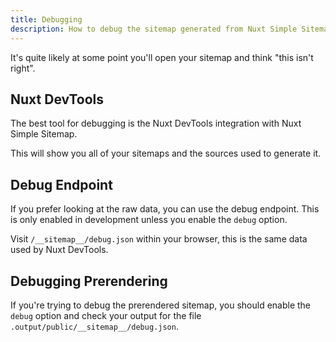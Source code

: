 ```yaml
---
title: Debugging
description: How to debug the sitemap generated from Nuxt Simple Sitemap.
---
```


It's quite likely at some point you'll open your sitemap and think "this isn't right".

## Nuxt DevTools

The best tool for debugging is the Nuxt DevTools integration with Nuxt Simple Sitemap.

This will show you all of your sitemaps and the sources used to generate it.

## Debug Endpoint

If you prefer looking at the raw data, you can use the debug endpoint. This is only enabled in
development unless you enable the `debug` option.

Visit `/__sitemap__/debug.json` within your browser, this is the same data used by Nuxt DevTools.

## Debugging Prerendering

If you're trying to debug the prerendered sitemap, you should enable the `debug` option and check your output
for the file `.output/public/__sitemap__/debug.json`.
